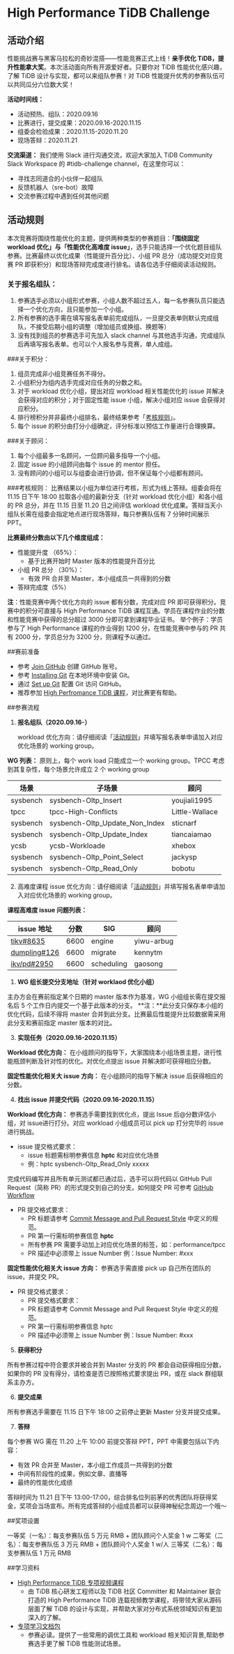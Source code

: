 # High Performance TiDB Challenge

## 活动介绍

性能挑战赛与黑客马拉松的奇妙混搭——性能竞赛正式上线！**亲手优化 TiDB，提升性能拿大奖**。本次活动面向所有开源爱好者。只要你对 TiDB 性能优化感兴趣，了解 TiDB 设计与实现，都可以来组队参赛！对 TiDB 性能提升优秀的参赛队伍可以共同瓜分六位数大奖！

**活动时间线：**

- 活动预热、组队：2020.09.16 
- 比赛进行，提交成果：2020.09.16-2020.11.15
- 组委会检验成果：2020.11.15-2020.11.20
- 现场答辩：2020.11.21

**交流渠道：**
我们使用 Slack 进行沟通交流，欢迎大家加入 TiDB Community Slack Workspace 的 #tidb-challenge channel，在这里你可以：

- 寻找志同道合的小伙伴一起组队
- 反馈机器人（sre-bot）故障
- 交流参赛过程中遇到任何其他问题

## 活动规则

本次竞赛将围绕性能优化的主题，提供两种类型的参赛题目：**「围绕固定 workload 优化」**与**「性能优化高难度  issue」**，选手只能选择一个优化题目组队参赛。比赛最终以优化成果（性能提升百分比）、小组 PR 总分（成功提交对应竞赛 PR 即获积分）和现场答辩完成度进行排名。请各位选手仔细阅读活动规则。

### 关于报名组队：

1. 参赛选手必须以小组形式参赛，小组人数不超过五人，每一名参赛队员只能选择一个优化方向，且只能参加一个小组。
2. 所有参赛的选手需在填写报名表单前完成组队，一旦提交表单则默认完成组队，不接受后期小组的调整（增加组员或换组、换题等）
3. 没有找到组员的参赛选手可先加入 slack channel 与其他选手沟通，完成组队后再填写报名表单。也可以个人报名参与竞赛，单人成组。

###关于积分：

1. 组员完成非小组竞赛任务不得分。
2. 小组积分为组内选手完成对应任务的分数之和。
3. 对于 workload 优化小组，提出对应 workload 相关性能优化的 issue 并解决会获得对应的积分；对于固定性能 issue 小组，解决小组对应 issue 会获得对应积分。
4. 排行榜积分并非最终小组排名，最终结果参考「[考核规则](#考核规则)」。
5. 每个 issue 的积分由打分小组确定，评分标准以预估工作量进行合理换算。

###关于顾问：

1. 每个小组最多一名顾问，一位顾问最多指导一个小组。
2. 固定 issue 的小组顾问由每个 issue 的 mentor 担任。
3. 没有顾问的小组可以与组委会进行协调，但不保证每个小组都有顾问。

###考核规则：
比赛结果以小组为单位进行考核，形式为线上答辩。组委会将在 11.15 日下午 18:00 拉取各小组的最新分支（针对 workload 优化小组）和各小组的 PR 总分，并在 11.15 日至 11.20 日之间评估 workload 优化成果。答辩当天小组队长需在组委会指定地点进行现场答辩，每只参赛队伍有 7 分钟时间展示 PPT。

**比赛最终分数由以下几个维度组成：**

- 性能提升度 （65%）：
    - 基于比赛开始时 Master 版本的性能提升百分比
- 小组 PR 总分 （30%）：
    - 有效 PR 合并至 Master，本小组成员一共得到的分数
- 答辩完成度（5%）

**注**：性能竞赛中两个优化方向的 issue  都有分数，完成对应 PR 即可获得积分。竞赛中的积分可直接与 High Performance TiDB 课程互通。学员在课程作业的分数和性能竞赛中获得的总分超过 3000 分即可拿到课程毕业证书。
举个例子：学员参与了 High Performance 课程的作业得到 1200 分，在性能竞赛中参与的 PR 共有 2000 分，学员总分为 3200 分，则课程予以通过。

##赛前准备

- 参考 [Join GitHub](https://github.com/join) 创建 GitHub 账号。
- 参考 [Installing Git](https://git-scm.com/book/en/v2/Getting-Started-Installing-Git) 在本地环境中安装 Git。
- 通过 [Set up Git](https://help.github.com/en/github/getting-started-with-github/set-up-git) 配置 Git 访问 GitHub。
- 推荐参加 [High Perfromance TiDB 课程](https://space.bilibili.com/86485707/channel/detail?cid=145009)，对比赛更有帮助。

##参赛流程

1. **报名组队（2020.09.16-）**

   workload 优化方向：请仔细阅读「[活动规则](#活动规则)」并填写报名表单申请加入对应优化场景的 working group。

**WG 列表：**
原则上，每个 work load 只能成立一个 working group。TPCC 考虑到其复杂性，每个场景允许成立 2 个 working group

| 场景       | 子场景                            | 顾问             |
| -------- | ------------------------------ | -------------- |
| sysbench | sysbench-Oltp_Insert           | youjiali1995   |
| tpcc     | tpcc-High-Conflicts            | Little-Wallace |
| sysbench | sysbench-Oltp_Update_Non_Index | sticnarf       |
| sysbench | sysbench-Oltp_Update_Index     | tiancaiamao    |
| ycsb     | ycsb-Workloade                 | xhebox         |
| sysbench | sysbench-Oltp_Point_Select     | jackysp        |
| sysbench | sysbench-Oltp_Read_Only        | bobotu         |


2. 高难度课程 issue 优化方向：请仔细阅读「[活动规则](#活动规则)」并填写报名表单申请加入对应优化场景的 working group。

**课程高难度 issue 问题列表：**

| issue 地址                                                       | 分数   | SIG        | 顾问         |
| -------------------------------------------------------------- | ---- | ---------- | ---------- |
| [tikv#8635](https://github.com/tikv/tikv/issues/8635)          | 6600 | engine     | yiwu-arbug |
| [dumpling#126](https://github.com/pingcap/dumpling/issues/126) | 6600 | migrate    | kennytm    |
| [ikv/pd#2950](http://github.com/tikv/pd/issues/2950)           | 6600 | scheduling | gaosong    |

1. **WG 组长提交分支地址（针对 worklaod 优化小组）**

主办方会在赛前指定某个日期的 master 版本作为基准，WG 小组组长需在提交报名后 5 个工作日内提交一个基于此版本的分支。
**注：**此分支只保存本小组的优化代码，后续不得将 master 合并到此分支。比赛最后性能提升比较数据需采用此分支和赛前指定 master 版本的对比。

3. **实现任务（2020.09.16-2020.11.15）**

**Workload 优化方向：**
在小组顾问的指导下，大家围绕本小组场景主题，进行性能瓶颈判断及针对性的优化。对优化点提出 issue 并解决即可获得相应分数。

**固定性能优化相关大 issue 方向：**
在小组顾问的指导下解决 issue 后获得相应的分数。

4. **找出 issue 并提交代码（2020.09.16-2020.11.15）**

**Workload 优化方向：**
参赛选手需要找到优化点，提出 Issue 后@分数评估小组，对 issue进行打分。对应 workload 小组成员可以 pick up 打分完毕的 issue 进行挑战。

- issue 提交格式要求：
    - issue 标题需标明参赛信息 **hptc** 和对应优化场景
    - 例：hptc sysbench-Oltp_Read_Only xxxxx

完成代码编写并且所有单元测试都已通过后，选手可以将代码以 GitHub Pull Request（简称 PR）的形式提交到自己的分支。如何提交 PR 可参考 [GitHub Workflow](https://github.com/pingcap/community/blob/master/contributors/workflow.md)

- PR 提交格式要求：
    - PR 标题请参考 [Commit Message and Pull Request Style](https://github.com/pingcap/community/blob/master/contributors/commit-message-pr-style.md) 中定义的规范。
    - PR 第一行需标明参赛信息 **hptc**
    - 所有参赛 PR 需要手动加上对应优化场景的标签，如：performance/tpcc
    - PR 描述中必须带上 issue Number 例：Issue Number:  #xxx 

**固定性能优化相关大 issue 方向：**
参赛选手需直接 pick up 自己所在团队的 issue，并提交 PR。

- PR 提交格式要求：
    - PR 提交格式要求：
    - PR 标题请参考 Commit Message and Pull Request Style 中定义的规范。
    - PR 第一行需标明参赛信息 hptc
    - PR 描述中必须带上 issue Number 例：Issue Number:  #xxx 

5. **获得积分**

所有参赛过程中符合要求并被合并到 Master 分支的 PR 都会自动获得相应分数，如果你的 PR 没有得分，请检查是否已按照格式要求提出 PR，或在 slack 群组联系主办方。

6. **提交成果**

所有参赛选手需要在 11.15 日下午 18:00 之前停止更新 Master 分支并提交成果。

7. **答辩**

每个参赛 WG 需在 11.20 上午 10:00 前提交答辩 PPT，PPT 中需要包括以下内容：

- 有效 PR 合并至 Master，本小组工作成员一共得到的分数
- 中间有阶段性的成果，例如文章、直播等
- 最终的性能优化成绩

答辩时间为 11.21 日下午 13:00-17:00，综合排名位列前茅的优秀团队将获得奖金，奖项会当场宣布。所有完成答辩的小组成员都可以获得神秘纪念周边一个哦～

##奖项设置

一等奖（一名）：每支参赛队伍 5 万元 RMB  + 团队顾问个人奖金 1 w
二等奖（二名）：每支参赛队伍 3 万元 RMB + 团队顾问个人奖金 1 w/人
三等奖（二名）：每支参赛队伍 1 万元 RMB

##学习资料

- [High Performance TiDB 专项视频课程](https://space.bilibili.com/86485707/channel/detail?cid=145009)
    - 由 TiDB 核心研发工程师以及 TiDB 社区 Committer 和 Maintainer 联合打造的 High Performance TiDB 连载视频教学课程，将带领大家从源码层面了解 TiDB 的设计与实现，并帮助大家对分布式系统领域知识有更加深入的了解。
- [专项学习文档包](https://docs.google.com/document/d/1nh0mKhMTZ-eFdWrrCrwpQQ1qYH8S8fLRpYZKmimU_6w/edit#)
    - 参赛必读。提供了一些常用的调优工具和 workload 相关知识背景,帮助参赛选手更了解 TiDB 性能测试场景。
